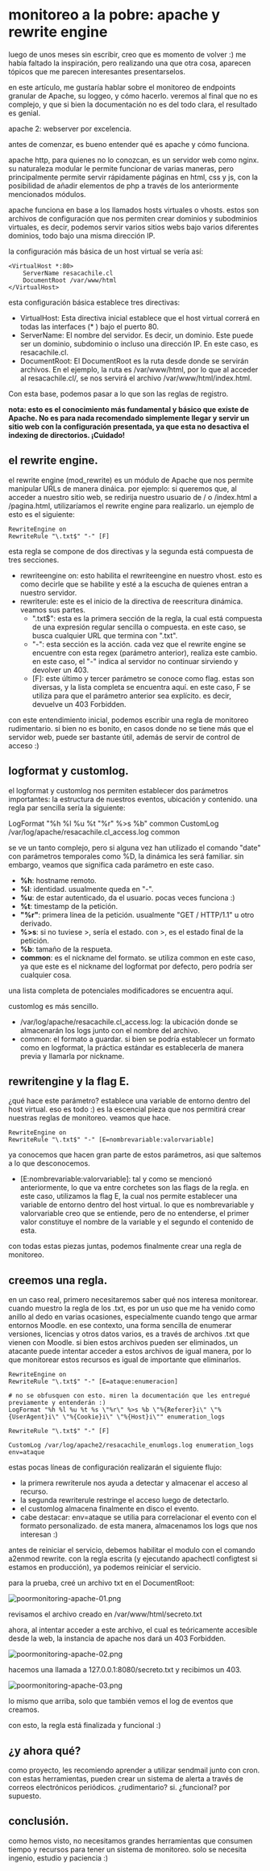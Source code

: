 # monitoreo a la pobre: apache y rewrite engine

luego de unos meses sin escribir, creo que es momento de volver :) me había faltado la inspiración, pero realizando una que otra cosa, aparecen tópicos que me parecen interesantes presentarselos.

en este artículo, me gustaría hablar sobre el monitoreo de endpoints granular de Apache, su loggeo, y cómo hacerlo. veremos al final que no es complejo, y que si bien la documentación no es del todo clara, el resultado es genial.

apache 2: webserver por excelencia.

antes de comenzar, es bueno entender qué es apache y cómo funciona.

apache http, para quienes no lo conozcan, es un servidor web como nginx. su naturaleza modular le permite funcionar de varias maneras, pero principalmente permite servir rápidamente páginas en html, css y js, con la posibilidad de añadir elementos de php a través de los anteriormente mencionados módulos.

apache funciona en base a los llamados hosts virtuales o vhosts. estos son archivos de configuración que nos permiten crear dominios y subodminios virtuales, es decir, podemos servir varios sitios webs bajo varios diferentes dominios, todo bajo una misma dirección IP.

la configuración más básica de un host virtual se vería así:

```
<VirtualHost *:80>
    ServerName resacachile.cl
    DocumentRoot /var/www/html
</VirtualHost>
```

esta configuración básica establece tres directivas:

- VirtualHost: Esta directiva inicial establece que el host virtual correrá en todas las interfaces (* ) bajo el puerto 80.
- ServerName: El nombre del servidor. Es decir, un dominio. Este puede ser un dominio, subdominio o incluso una dirección IP. En este caso, es resacachile.cl.
- DocumentRoot: El DocumentRoot es la ruta desde donde se servirán archivos. En el ejemplo, la ruta es /var/www/html, por lo que al acceder al resacachile.cl/, se nos servirá el archivo /var/www/html/index.html.

Con esta base, podemos pasar a lo que son las reglas de registro.

**nota: esto es el conocimiento más fundamental y básico que existe de Apache. No es para nada recomendado simplemente llegar y servir un sitio web con la configuración presentada, ya que esta no desactiva el indexing de directorios. ¡Cuidado!**

## el rewrite engine.

el rewrite engine (mod_rewrite) es un módulo de Apache que nos permite manipular URLs de manera dináica. por ejemplo: si queremos que, al acceder a nuestro sitio web, se redirija nuestro usuario de / o /index.html a /pagina.html, utilizaríamos el rewrite engine para realizarlo. un ejemplo de esto es el siguiente:

```
RewriteEngine on
RewriteRule "\.txt$" "-" [F]
```

esta regla se compone de dos directivas y la segunda está compuesta de tres secciones.

- rewriteengine on: esto habilita el rewriteengine en nuestro vhost. esto es como decirle que se habilite y esté a la escucha de quienes entran a nuestro servidor.
- rewriterule: este es el inicio de la directiva de reescritura dinámica. veamos sus partes.
    - "\.txt$": esta es la primera sección de la regla, la cual está compuesta de una expresión regular sencilla o compuesta. en este caso, se busca cualquier URL que termina con ".txt".
    - "-": esta sección es la acción. cada vez que el rewrite engine se encuentre con esta regex (parámetro anterior), realiza este cambio. en este caso, el "-" indica al servidor no continuar sirviendo y devolver un 403.
    - [F]: este último y tercer parámetro se conoce como flag. estas son diversas, y la lista completa se encuentra aquí. en este caso, F se utiliza para que el parámetro anterior sea explícito. es decir, devuelve un 403 Forbidden.

con este entendimiento inicial, podemos escribir una regla de monitoreo rudimentario. si bien no es bonito, en casos donde no se tiene más que el servidor web, puede ser bastante útil, además de servir de control de acceso :)

## logformat y customlog.

el logformat y customlog nos permiten establecer dos parámetros importantes: la estructura de nuestros eventos, ubicación y contenido. una regla par sencilla sería la siguiente:

LogFormat "%h %l %u %t \"%r\" %>s %b" common
CustomLog /var/log/apache/resacachile.cl_access.log common

se ve un tanto complejo, pero si alguna vez han utilizado el comando "date" con parámetros temporales como %D, la dinámica les será familiar. sin embargo, veamos que significa cada parámetro en este caso.

- **%h**: hostname remoto.
- **%l**: identidad. usualmente queda en "-".
- **%u**: de estar autenticado, da el usuario. pocas veces funciona :)
- **%t**: timestamp de la petición.
- **\"%r\"**: primera línea de la petición. usualmente "GET / HTTP/1.1" u otro derivado.
- **%>s**: si no tuviese >, sería el estado. con >, es el estado final de la petición.
- **%b**: tamaño de la respueta.
- **common**: es el nickname del formato. se utiliza common en este caso, ya que este es el nickname del logformat por defecto, pero podría ser cualquier cosa.

una lista completa de potenciales modificadores se encuentra aquí.

customlog es más sencillo.

- /var/log/apache/resacachile.cl_access.log: la ubicación donde se almacenarán los logs junto con el nombre del archivo.
- common: el formato a guardar. si bien se podría establecer un formato como en logformat, la práctica estándar es establecerla de manera previa y llamarla por nickname.

## rewritengine y la flag E.

¿qué hace este parámetro? establece una variable de entorno dentro del host virtual. eso es todo :) es la escencial pieza que nos permitirá crear nuestras reglas de monitoreo. veamos que hace.

```
RewriteEngine on
RewriteRule "\.txt$" "-" [E=nombrevariable:valorvariable]
```

ya conocemos que hacen gran parte de estos parámetros, asi que saltemos a lo que desconocemos.

- [E:nombrevariable:valorvariable]: tal y como se mencionó anteriormente, lo que va entre corchetes son las flags de la regla. en este caso, utilizamos la flag E, la cual nos permite establecer una variable de entorno dentro del host virtual. lo que es nombrevariable y valorvariable creo que se entiende, pero de no entenderse, el primer valor constituye el nombre de la variable y el segundo el contenido de esta.

con todas estas piezas juntas, podemos finalmente crear una regla de monitoreo.

## creemos una regla.

en un caso real, primero necesitaremos saber qué nos interesa monitorear. cuando muestro la regla de los .txt, es por un uso que me ha venido como anillo al dedo en varias ocasiones, especialmente cuando tengo que armar entornos Moodle. en ese contexto, una forma sencilla de enumerar versiones, licencias y otros datos varios, es a través de archivos .txt que vienen con Moodle. si bien estos archivos pueden ser eliminados, un atacante puede intentar acceder a estos archivos de igual manera, por lo que monitorear estos recursos es igual de importante que eliminarlos.

```
RewriteEngine on
RewriteRule "\.txt$" "-" [E=ataque:enumeracion]

# no se obfusquen con esto. miren la documentación que les entregué previamente y entenderán :)
LogFormat "%h %l %u %t %s \"%r\" %>s %b \"%{Referer}i\" \"%{UserAgent}i\" \"%{Cookie}i\" \"%{Host}i\"" enumeration_logs

RewriteRule "\.txt$" "-" [F]

CustomLog /var/log/apache2/resacachile_enumlogs.log enumeration_logs env=ataque
```


estas pocas líneas de configuración realizarán el siguiente flujo:

- la primera rewriterule nos ayuda a detectar y almacenar el acceso al recurso.
- la segunda rewriterule restringe el acceso luego de detectarlo.
- el customlog almacena finalmente en disco el evento.
- cabe destacar: env=ataque se utilia para correlacionar el evento con el formato personalizado. de esta manera, almacenamos los logs que nos interesan :)

antes de reiniciar el servicio, debemos habilitar el modulo con el comando a2enmod rewrite. con la regla escrita (y ejecutando apachectl configtest si estamos en producción), ya podemos reiniciar el servicio.

para la prueba, creé un archivo txt en el DocumentRoot:

![poormonitoring-apache-01.png]()

revisamos el archivo creado en /var/www/html/secreto.txt

ahora, al intentar acceder a este archivo, el cual es teóricamente accesible desde la web, la instancia de apache nos dará un 403 Forbidden.

![poormonitoring-apache-02.png]()

hacemos una llamada a 127.0.0.1:8080/secreto.txt y recibimos un 403.

![poormonitoring-apache-03.png]()

lo mismo que arriba, solo que también vemos el log de eventos que creamos.

con esto, la regla está finalizada y funcional :)

## ¿y ahora qué?

como proyecto, les recomiendo aprender a utilizar sendmail junto con cron. con estas herramientas, pueden crear un sistema de alerta a través de correos electrónicos periódicos. ¿rudimentario? si. ¿funcional? por supuesto.

## conclusión.

como hemos visto, no necesitamos grandes herramientas que consumen tiempo y recursos para tener un sistema de monitoreo. solo se necesita ingenio, estudio y paciencia :)


